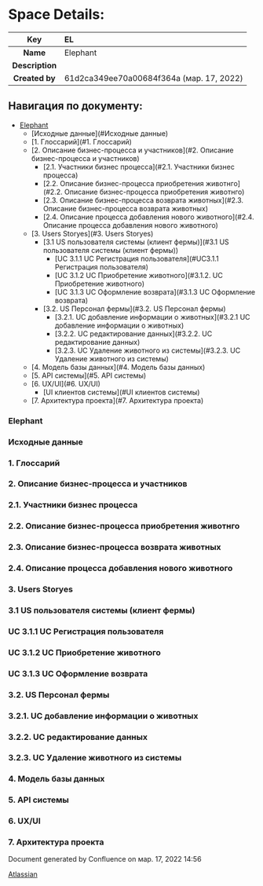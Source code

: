﻿# **Space Details:**

|**Key**|EL|
| :-: | :- |
|**Name**|Elephant|
|**Description**||
|**Created by**|61d2ca349ee70a00684f364a (мар. 17, 2022)|


## **Навигация по документу:**

  - [Elephant](#Elephant) 
    - [Исходные данные](#Исходные данные)
    - [1. Глоссарий](#1. Глоссарий)
    - [2. Описание бизнес-процесса и участников](#2. Описание бизнес-процесса и участников) 
      - [2.1. Участники бизнес процесса](#2.1. Участники бизнес процесса)
      - [2.2. Описание бизнес-процесса приобретения животнго](#2.2. Описание бизнес-процесса приобретения животнго)
      - [2.3. Описание бизнес-процесса возврата животных](#2.3. Описание бизнес-процесса возврата животных)
      - [2.4. Описание процесса добавления нового животного](#2.4. Описание процесса добавления нового животного)
    - [3. Users Storyes](#3. Users Storyes) 
      - [3.1 US пользователя системы (клиент фермы)](#3.1 US пользователя системы (клиент фермы)) 
        - [UC 3.1.1 UC Регистрация пользователя](#UC3.1.1 Регистрация пользователя)
        - [UC 3.1.2 UC Приобретение животного](#3.1.2. UC Приобретение животного)
        - [UC 3.1.3 UC Оформление возврата](#3.1.3 UC Оформление возврата)
      - [3.2. US Персонал фермы](#3.2. US Персонал фермы) 
        - [3.2.1. UC добавление информации о животных](#3.2.1 UC добавление информации о животных)
        - [3.2.2. UC редактирование данных](#3.2.2. UC редактирование данных)
        - [3.2.3. UC Удаление животного из системы](#3.2.3. UC Удаление животного из системы)
    - [4. Модель базы данных](#4. Модель базы данных)
    - [5. API системы](#5. API системы)
    - [6. UX/UI](#6. UX/UI) 
      - [UI клиентов системы](#UI клиентов системы)
    - [7. Архитектура проекта](#7. Архитектура проекта)

### **Elephant**

### **Исходные данные**

### **1. Глоссарий**

### **2. Описание бизнес-процесса и участников**
### **2.1. Участники бизнес процесса**
### **2.2. Описание бизнес-процесса приобретения животнго**
### **2.3. Описание бизнес-процесса возврата животных**
### **2.4. Описание процесса добавления нового животного**
### **3. Users Storyes**
### **3.1 US пользователя системы (клиент фермы)**
### **UC 3.1.1 UC Регистрация пользователя**
### **UC 3.1.2 UC Приобретение животного**
### **UC 3.1.3 UC Оформление возврата**
### **3.2. US Персонал фермы**
### **3.2.1. UC добавление информации о животных**
### **3.2.2. UC редактирование данных**
### **3.2.3. UC Удаление животного из системы**
### **4. Модель базы данных**
### **5. API системы**
### **6. UX/UI**
### **7. Архитектура проекта**

Document generated by Confluence on мар. 17, 2022 14:56

[Atlassian](http://www.atlassian.com/)
